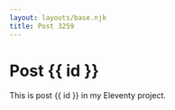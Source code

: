 ```yaml
---
layout: layouts/base.njk
title: Post 3259
---
```


# Post {{ id }}

This is post {{ id }} in my Eleventy project.

